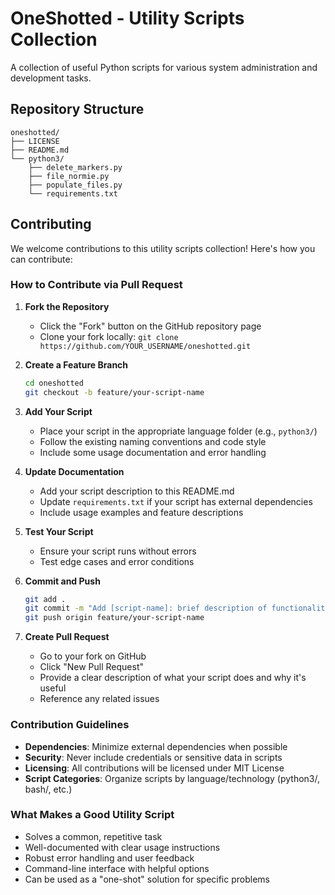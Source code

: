 # OneShotted - Utility Scripts Collection

A collection of useful Python scripts for various system administration and development tasks.

## Repository Structure

```
oneshotted/
├── LICENSE
├── README.md
└── python3/
    ├── delete_markers.py
    ├── file_normie.py
    ├── populate_files.py
    └── requirements.txt
```

## Contributing

We welcome contributions to this utility scripts collection! Here's how you can contribute:

### How to Contribute via Pull Request

1. **Fork the Repository**
   - Click the "Fork" button on the GitHub repository page
   - Clone your fork locally: `git clone https://github.com/YOUR_USERNAME/oneshotted.git`

2. **Create a Feature Branch**
   ```bash
   cd oneshotted
   git checkout -b feature/your-script-name
   ```

3. **Add Your Script**
   - Place your script in the appropriate language folder (e.g., `python3/`)
   - Follow the existing naming conventions and code style
   - Include some usage documentation and error handling

4. **Update Documentation**
   - Add your script description to this README.md
   - Update `requirements.txt` if your script has external dependencies
   - Include usage examples and feature descriptions

5. **Test Your Script**
   - Ensure your script runs without errors
   - Test edge cases and error conditions

6. **Commit and Push**
   ```bash
   git add .
   git commit -m "Add [script-name]: brief description of functionality"
   git push origin feature/your-script-name
   ```

7. **Create Pull Request**
   - Go to your fork on GitHub
   - Click "New Pull Request"
   - Provide a clear description of what your script does and why it's useful
   - Reference any related issues

### Contribution Guidelines

- **Dependencies**: Minimize external dependencies when possible
- **Security**: Never include credentials or sensitive data in scripts
- **Licensing**: All contributions will be licensed under MIT License
- **Script Categories**: Organize scripts by language/technology (python3/, bash/, etc.)

### What Makes a Good Utility Script

- Solves a common, repetitive task
- Well-documented with clear usage instructions
- Robust error handling and user feedback
- Command-line interface with helpful options
- Can be used as a "one-shot" solution for specific problems

